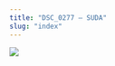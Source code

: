 ```yaml
---
title: "DSC_0277 – SUDA"
slug: "index"
---
```


[![](/wp-content/2015/05/DSC_0277-300x201.jpg)](/wp-content/2015/05/DSC_0277.jpg)